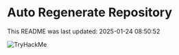 # Auto Regenerate Repository

This README was last updated: 2025-01-24 08:50:52

 ![TryHackMe](https://tryhackme.com/badge/533634)